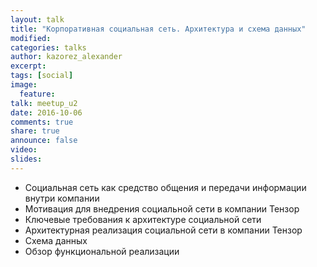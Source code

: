 ```yaml
---
layout: talk
title: "Корпоративная социальная сеть. Архитектура и схема данных"
modified:
categories: talks
author: kazorez_alexander
excerpt:
tags: [social]
image:
  feature:
talk: meetup_u2
date: 2016-10-06
comments: true
share: true
announce: false 
video: 
slides: 
---
```



* Социальная сеть как средство общения и передачи информации внутри компании
* Мотивация для внедрения социальной сети в компании Тензор
* Ключевые требования к архитектуре социальной сети
* Архитектурная реализация социальной сети в компании Тензор
* Схема данных
* Обзор функциональной реализации


